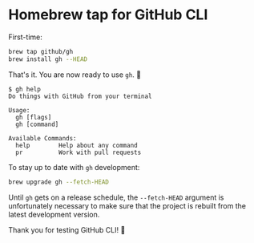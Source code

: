 # Homebrew tap for GitHub CLI

First-time:

```sh
brew tap github/gh
brew install gh --HEAD
```

That's it. You are now ready to use `gh`. 🥳

```console
$ gh help
Do things with GitHub from your terminal

Usage:
  gh [flags]
  gh [command]

Available Commands:
  help        Help about any command
  pr          Work with pull requests
```

To stay up to date with `gh` development:

```sh
brew upgrade gh --fetch-HEAD
```

Until `gh` gets on a release schedule, the `--fetch-HEAD` argument is unfortunately necessary to make sure that the project is rebuilt from the latest development version.

Thank you for testing GitHub CLI! 🌟
